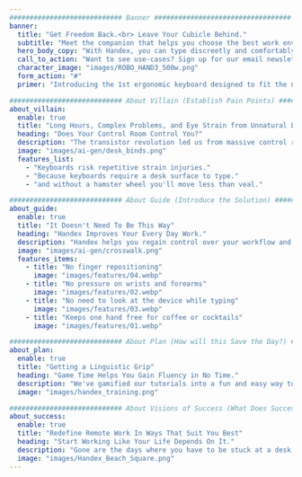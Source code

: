 ```yaml
---
############################ Banner ##################################
banner:
  title: "Get Freedom Back.<br> Leave Your Cubicle Behind."
  subtitle: "Meet the companion that helps you choose the best work environment, unblock mental flow, and re-imagine the meaning of work/life balance."
  hero_body_copy: "With Handex, you can type discreetly and comfortably from anywhere."
  call_to_action: "Want to see use-cases? Sign up for our email newsletter!"
  character_image: "images/ROBO_HAND3_500w.png"
  form_action: "#"
  primer: "Introducing the 1st ergonomic keyboard designed to fit the natural actions of your hand:"

############################ About Villain (Establish Pain Points) ##################################
about_villain:
  enable: true
  title: "Long Hours, Complex Problems, and Eye Strain from Unnatural Lights..."
  heading: "Does Your Control Room Control You?"
  description: "The transistor revolution led us from massive control rooms with machines that needed punch cards for operation to smartphones vastly more powerful that fit in our pockets. So why are we still wired to keyboards in order to do deeply productive work? Our weakest link in computing is tech that's over 150 years old."
  image: "images/ai-gen/desk_binds.png"
  features_list:
    - "Keyboards risk repetitive strain injuries."
    - "Because keyboards require a desk surface to type."
    - "and without a hamster wheel you'll move less than veal."

############################ About Guide (Introduce the Solution) ##################################
about_guide:
  enable: true
  title: "It Doesn't Need To Be This Way"
  heading: "Handex Improves Your Every Day Work."
  description: "Handex helps you regain control over your workflow and environment. You can update files on-the-go with no surface required, and because it's modeled to be lightly gripped in your hand there isn't strain or fatigue after long use-times. Handex is used in your left hand, keeping most people's dominant hand free for more demanding or time-sensitive tasks."
  image: "images/ai-gen/crosswalk.png"
  features_items:
    - title: "No finger repositioning"
      image: "images/features/04.webp"
    - title: "No pressure on wrists and forearms"
      image: "images/features/02.webp"
    - title: "No need to look at the device while typing"
      image: "images/features/03.webp"
    - title: "Keeps one hand free for coffee or cocktails"
      image: "images/features/01.webp"

############################ About Plan (How will this Save the Day?) ##################################
about_plan:
  enable: true
  title: "Getting a Linguistic Grip"
  heading: "Game Time Helps You Gain Fluency in No Time."
  description: "We've gamified our tutorials into a fun and easy way to begin drilling towards fluency using Handex.<br><br> Starting with single key strokes assigned to each finger's abillity to pinch, flex, or pull, users will first learn the traditional home-row keys and basic syntax like space bar, back space, period, and enter.<br><br> As we introduce numbers you'll begin to chain 2 keys together to get familiar with how chords are built. It's similar to the feel of playing a guitar, but you'll never have to move your fingers around to find the right tone.<br><br> Everything mentioned up to this point is learned on your first day. Eventually you'll be familiar with a full keyboard set of keys, typing a standard 30-50 Words Per Minute, and you'll have the knowledge to navigate using a Handex as your primary input device."
  image: "images/handex_training.png"

############################ About Visions of Success (What Does Success Look Like?) ##################################
about_success:
  enable: true
  title: "Redefine Remote Work In Ways That Suit You Best"
  heading: "Start Working Like Your Life Depends On It."
  description: "Gone are the days where you have to be stuck at a desk for hours on end. When you know how to use a Handex, you have leverage to maximize your productivity and reduce stress along the way. <br><br> Imagine being able to do work that's creative, analytical, or even just simple tasks without being tethered to one particular place. You can enjoy nature under the shade of a large tree, or lounge on your couch with friends and loved ones watching TV with the ultimate remote control. <br><br> With Handex, the world is your workstation. Use it as you see fit."
  image: "images/Handex_Beach_Square.png"
---
```

